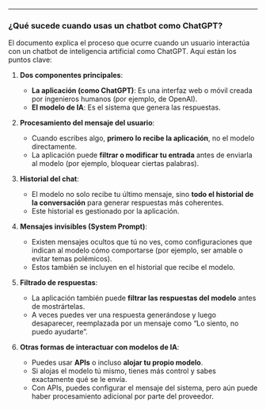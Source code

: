 
---
### **¿Qué sucede cuando usas un chatbot como ChatGPT?**

El documento explica el proceso que ocurre cuando un usuario interactúa con un chatbot de inteligencia artificial como ChatGPT. Aquí están los puntos clave:

1. **Dos componentes principales**:
    
    - **La aplicación (como ChatGPT)**: Es una interfaz web o móvil creada por ingenieros humanos (por ejemplo, de OpenAI).
    - **El modelo de IA**: Es el sistema que genera las respuestas.
2. **Procesamiento del mensaje del usuario**:
    
    - Cuando escribes algo, **primero lo recibe la aplicación**, no el modelo directamente.
    - La aplicación puede **filtrar o modificar tu entrada** antes de enviarla al modelo (por ejemplo, bloquear ciertas palabras).
3. **Historial del chat**:
    
    - El modelo no solo recibe tu último mensaje, sino **todo el historial de la conversación** para generar respuestas más coherentes.
    - Este historial es gestionado por la aplicación.
4. **Mensajes invisibles (System Prompt)**:
    
    - Existen mensajes ocultos que tú no ves, como configuraciones que indican al modelo cómo comportarse (por ejemplo, ser amable o evitar temas polémicos).
    - Estos también se incluyen en el historial que recibe el modelo.
5. **Filtrado de respuestas**:
    
    - La aplicación también puede **filtrar las respuestas del modelo** antes de mostrártelas.
    - A veces puedes ver una respuesta generándose y luego desaparecer, reemplazada por un mensaje como “Lo siento, no puedo ayudarte”.
6. **Otras formas de interactuar con modelos de IA**:
    
    - Puedes usar **APIs** o incluso **alojar tu propio modelo**.
    - Si alojas el modelo tú mismo, tienes más control y sabes exactamente qué se le envía.
    - Con APIs, puedes configurar el mensaje del sistema, pero aún puede haber procesamiento adicional por parte del proveedor.